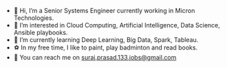 - 👋 Hi, I’m a Senior Systems Engineer currently working in Micron Technologies.
- 👀 I’m interested in Cloud Computing, Artificial Intelligence, Data Science, Ansible playbooks.
- 🌱 I’m currently learning Deep Learning, Big Data, Spark, Tableau.
- ⚽ In my free time, I like to paint, play badminton and read books.
- 📠 You can reach me on suraj.prasad.133.jobs@gmail.com

<!---
mesurajprasad/mesurajprasad is a ✨ special ✨ repository because its `README.md` (this file) appears on your GitHub profile.
You can click the Preview link to take a look at your changes.
--->
